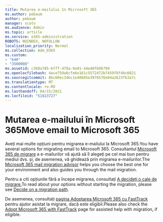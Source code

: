 ```yaml
---
title: Mutarea e-mailului în Microsoft 365
ms.author: pebaum
author: pebaum
manager: scotv
ms.audience: Admin
ms.topic: article
ms.service: o365-administration
ROBOTS: NOINDEX, NOFOLLOW
localization_priority: Normal
ms.collection: Adm_O365
ms.custom:
- "640"
- "3500008"
ms.assetid: c360a785-bfff-4f8a-9a91-44e40f696799
ms.openlocfilehash: 4ace759a6cfe6e161c5572472b7459f8fd4c6021
ms.sourcegitcommit: 8bc60ec34bc1e40685e3976576e04a2623f63a7c
ms.translationtype: MT
ms.contentlocale: ro-RO
ms.lasthandoff: 04/15/2021
ms.locfileid: "51823727"
---
```

# <a name="move-email-to-microsoft-365"></a><span data-ttu-id="4281d-102">Mutarea e-mailului în Microsoft 365</span><span class="sxs-lookup"><span data-stu-id="4281d-102">Move email to Microsoft 365</span></span>

<span data-ttu-id="4281d-103">Aveți mai multe opțiuni pentru migrarea e-mailului la Microsoft 365.</span><span class="sxs-lookup"><span data-stu-id="4281d-103">You have several options for migrating email to Microsoft 365.</span></span> <span data-ttu-id="4281d-104">Consultantul [Microsoft 365 de migrare](https://aka.ms/alchemyinsight-mailmigrationadvisor) a e-mailurilor vă ajută să îl alegeți pe cel mai bun pentru mediul dvs. și, de asemenea, vă ghidează prin migrarea e-mailurilor.</span><span class="sxs-lookup"><span data-stu-id="4281d-104">The [Microsoft 365 mail migration advisor](https://aka.ms/alchemyinsight-mailmigrationadvisor) helps you choose the best one for your environment and also guides you through the mail migration.</span></span>
  
<span data-ttu-id="4281d-105">Pentru a citi opțiunile fără a începe migrarea, consultați [A decideți o cale de migrare.](https://docs.microsoft.com/Exchange/mailbox-migration/decide-on-a-migration-path)</span><span class="sxs-lookup"><span data-stu-id="4281d-105">To read about your options without starting the migration, please see [Decide on a migration path](https://docs.microsoft.com/Exchange/mailbox-migration/decide-on-a-migration-path).</span></span>

<span data-ttu-id="4281d-106">De asemenea, consultați [pagina Adoptarea Microsoft 365 cu FastTrack](https://www.microsoft.com/fasttrack/microsoft-365/office-365) pentru ajutor asistat la migrare, dacă este eligibil.</span><span class="sxs-lookup"><span data-stu-id="4281d-106">Please also check the [Adopt Microsoft 365 with FastTrack](https://www.microsoft.com/fasttrack/microsoft-365/office-365) page for assisted help with migration, if eligible.</span></span>
  